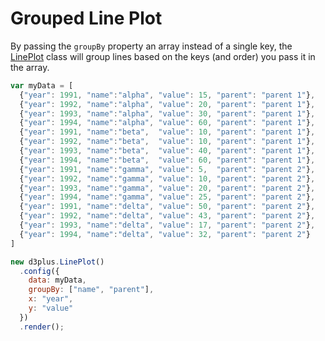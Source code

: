 # Grouped Line Plot

By passing the `groupBy` property an array instead of a single key, the [LinePlot](http://d3plus.org/docs/#LinePlot) class will group lines based on the keys (and order) you pass it in the array.

```js
var myData = [
  {"year": 1991, "name":"alpha", "value": 15, "parent": "parent 1"},
  {"year": 1992, "name":"alpha", "value": 20, "parent": "parent 1"},
  {"year": 1993, "name":"alpha", "value": 30, "parent": "parent 1"},
  {"year": 1994, "name":"alpha", "value": 60, "parent": "parent 1"},
  {"year": 1991, "name":"beta",  "value": 10, "parent": "parent 1"},
  {"year": 1992, "name":"beta",  "value": 10, "parent": "parent 1"},
  {"year": 1993, "name":"beta",  "value": 40, "parent": "parent 1"},
  {"year": 1994, "name":"beta",  "value": 60, "parent": "parent 1"},
  {"year": 1991, "name":"gamma", "value": 5,  "parent": "parent 2"},
  {"year": 1992, "name":"gamma", "value": 10, "parent": "parent 2"},
  {"year": 1993, "name":"gamma", "value": 20, "parent": "parent 2"},
  {"year": 1994, "name":"gamma", "value": 25, "parent": "parent 2"},
  {"year": 1991, "name":"delta", "value": 50, "parent": "parent 2"},
  {"year": 1992, "name":"delta", "value": 43, "parent": "parent 2"},
  {"year": 1993, "name":"delta", "value": 17, "parent": "parent 2"},
  {"year": 1994, "name":"delta", "value": 32, "parent": "parent 2"}
]

new d3plus.LinePlot()
  .config({
    data: myData,
    groupBy: ["name", "parent"],
    x: "year",
    y: "value"
  })
  .render();
```
